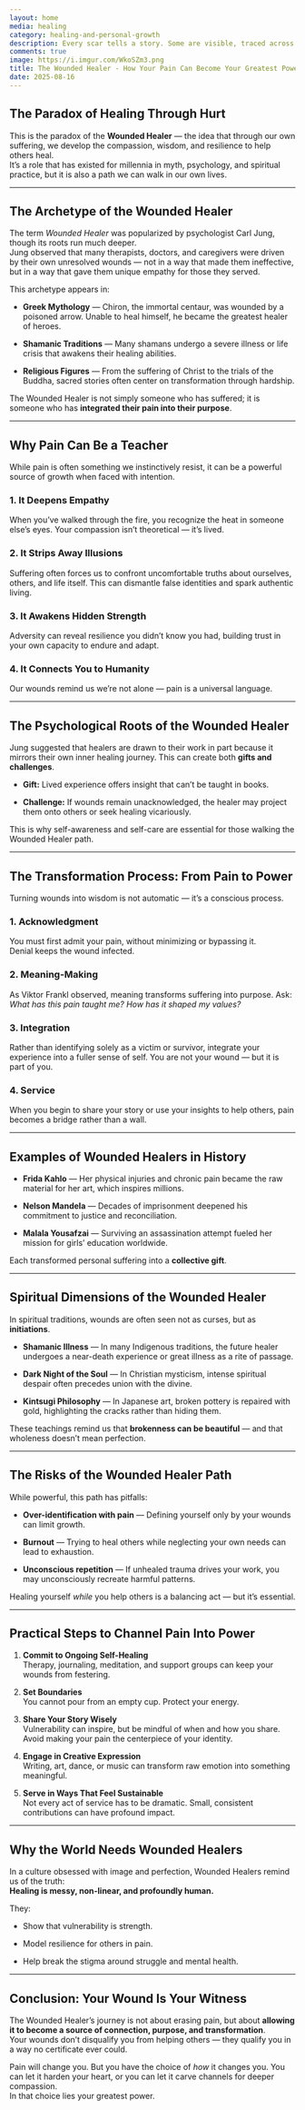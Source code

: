 ```yaml
---
layout: home
media: healing
category: healing-and-personal-growth
description: Every scar tells a story. Some are visible, traced across the skin. Others live deep within, invisible but no less real, the kind that ache when memories resurface. What if those wounds, instead of marking you as broken, were actually the source of your deepest strength?
comments: true
image: https://i.imgur.com/WkoSZm3.png
title: The Wounded Healer - How Your Pain Can Become Your Greatest Power
date: 2025-08-16
---
```


## **The Paradox of Healing Through Hurt**


This is the paradox of the **Wounded Healer** — the idea that through our own suffering, we develop the compassion, wisdom, and resilience to help others heal.  
It’s a role that has existed for millennia in myth, psychology, and spiritual practice, but it is also a path we can walk in our own lives.

---

## **The Archetype of the Wounded Healer**

The term _Wounded Healer_ was popularized by psychologist Carl Jung, though its roots run much deeper.  
Jung observed that many therapists, doctors, and caregivers were driven by their own unresolved wounds — not in a way that made them ineffective, but in a way that gave them unique empathy for those they served.

This archetype appears in:

- **Greek Mythology** — Chiron, the immortal centaur, was wounded by a poisoned arrow. Unable to heal himself, he became the greatest healer of heroes.
    
- **Shamanic Traditions** — Many shamans undergo a severe illness or life crisis that awakens their healing abilities.
    
- **Religious Figures** — From the suffering of Christ to the trials of the Buddha, sacred stories often center on transformation through hardship.
    

The Wounded Healer is not simply someone who has suffered; it is someone who has **integrated their pain into their purpose**.

---

## **Why Pain Can Be a Teacher**

While pain is often something we instinctively resist, it can be a powerful source of growth when faced with intention.

### **1. It Deepens Empathy**

When you’ve walked through the fire, you recognize the heat in someone else’s eyes. Your compassion isn’t theoretical — it’s lived.

### **2. It Strips Away Illusions**

Suffering often forces us to confront uncomfortable truths about ourselves, others, and life itself. This can dismantle false identities and spark authentic living.

### **3. It Awakens Hidden Strength**

Adversity can reveal resilience you didn’t know you had, building trust in your own capacity to endure and adapt.

### **4. It Connects You to Humanity**

Our wounds remind us we’re not alone — pain is a universal language.

---

## **The Psychological Roots of the Wounded Healer**

Jung suggested that healers are drawn to their work in part because it mirrors their own inner healing journey. This can create both **gifts and challenges**.

- **Gift:** Lived experience offers insight that can’t be taught in books.
    
- **Challenge:** If wounds remain unacknowledged, the healer may project them onto others or seek healing vicariously.
    

This is why self-awareness and self-care are essential for those walking the Wounded Healer path.

---

## **The Transformation Process: From Pain to Power**

Turning wounds into wisdom is not automatic — it’s a conscious process.

### **1. Acknowledgment**

You must first admit your pain, without minimizing or bypassing it.  
Denial keeps the wound infected.

### **2. Meaning-Making**

As Viktor Frankl observed, meaning transforms suffering into purpose. Ask: _What has this pain taught me? How has it shaped my values?_

### **3. Integration**

Rather than identifying solely as a victim or survivor, integrate your experience into a fuller sense of self. You are not your wound — but it is part of you.

### **4. Service**

When you begin to share your story or use your insights to help others, pain becomes a bridge rather than a wall.

---

## **Examples of Wounded Healers in History**

- **Frida Kahlo** — Her physical injuries and chronic pain became the raw material for her art, which inspires millions.
    
- **Nelson Mandela** — Decades of imprisonment deepened his commitment to justice and reconciliation.
    
- **Malala Yousafzai** — Surviving an assassination attempt fueled her mission for girls’ education worldwide.
    

Each transformed personal suffering into a **collective gift**.

---

## **Spiritual Dimensions of the Wounded Healer**

In spiritual traditions, wounds are often seen not as curses, but as **initiations**.

- **Shamanic Illness** — In many Indigenous traditions, the future healer undergoes a near-death experience or great illness as a rite of passage.
    
- **Dark Night of the Soul** — In Christian mysticism, intense spiritual despair often precedes union with the divine.
    
- **Kintsugi Philosophy** — In Japanese art, broken pottery is repaired with gold, highlighting the cracks rather than hiding them.
    

These teachings remind us that **brokenness can be beautiful** — and that wholeness doesn’t mean perfection.

---

## **The Risks of the Wounded Healer Path**

While powerful, this path has pitfalls:

- **Over-identification with pain** — Defining yourself only by your wounds can limit growth.
    
- **Burnout** — Trying to heal others while neglecting your own needs can lead to exhaustion.
    
- **Unconscious repetition** — If unhealed trauma drives your work, you may unconsciously recreate harmful patterns.
    

Healing yourself _while_ you help others is a balancing act — but it’s essential.

---

## **Practical Steps to Channel Pain Into Power**

1. **Commit to Ongoing Self-Healing**  
    Therapy, journaling, meditation, and support groups can keep your wounds from festering.
    
2. **Set Boundaries**  
    You cannot pour from an empty cup. Protect your energy.
    
3. **Share Your Story Wisely**  
    Vulnerability can inspire, but be mindful of when and how you share. Avoid making your pain the centerpiece of your identity.
    
4. **Engage in Creative Expression**  
    Writing, art, dance, or music can transform raw emotion into something meaningful.
    
5. **Serve in Ways That Feel Sustainable**  
    Not every act of service has to be dramatic. Small, consistent contributions can have profound impact.
    

---

## **Why the World Needs Wounded Healers**

In a culture obsessed with image and perfection, Wounded Healers remind us of the truth:  
**Healing is messy, non-linear, and profoundly human.**

They:

- Show that vulnerability is strength.
    
- Model resilience for others in pain.
    
- Help break the stigma around struggle and mental health.
    

---

## **Conclusion: Your Wound Is Your Witness**

The Wounded Healer’s journey is not about erasing pain, but about **allowing it to become a source of connection, purpose, and transformation**.  
Your wounds don’t disqualify you from helping others — they qualify you in a way no certificate ever could.

Pain will change you. But you have the choice of _how_ it changes you. You can let it harden your heart, or you can let it carve channels for deeper compassion.  
In that choice lies your greatest power.

